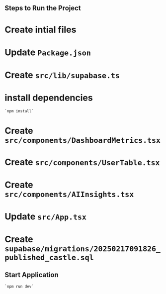 ## Steps to Run the Project
# Create intial files
# Update `Package.json`
# Create `src/lib/supabase.ts`
# install dependencies
    `npm install`
# Create `src/components/DashboardMetrics.tsx`
# Create `src/components/UserTable.tsx`
# Create `src/components/AIInsights.tsx`
# Update `src/App.tsx`
# Create `supabase/migrations/20250217091826_published_castle.sql`
## Start Application
    `npm run dev`
